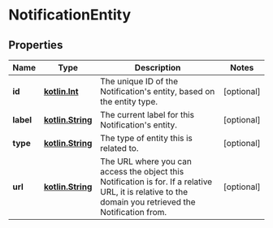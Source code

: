 
# NotificationEntity

## Properties
Name | Type | Description | Notes
------------ | ------------- | ------------- | -------------
**id** | [**kotlin.Int**](.md) | The unique ID of the Notification&#x27;s entity, based on the entity type.  |  [optional]
**label** | [**kotlin.String**](.md) | The current label for this Notification&#x27;s entity.  |  [optional]
**type** | [**kotlin.String**](.md) | The type of entity this is related to. |  [optional]
**url** | [**kotlin.String**](.md) | The URL where you can access the object this Notification is for. If a relative URL, it is relative to the domain you retrieved the Notification from.  |  [optional]





